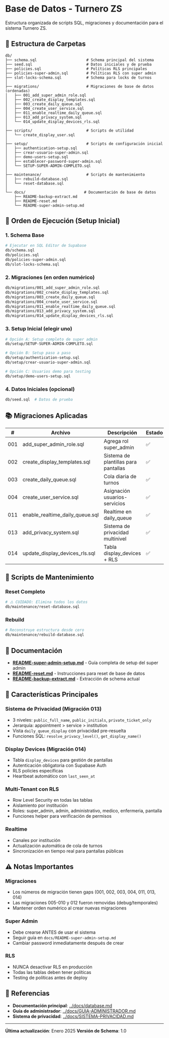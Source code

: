 # Base de Datos - Turnero ZS

Estructura organizada de scripts SQL, migraciones y documentación para el sistema Turnero ZS.

## 📁 Estructura de Carpetas

```
db/
├── schema.sql                      # Schema principal del sistema
├── seed.sql                        # Datos iniciales y de prueba
├── policies.sql                    # Políticas RLS principales
├── policies-super-admin.sql        # Políticas RLS con super admin
├── slot-locks-schema.sql           # Schema para locks de turnos
│
├── migrations/                     # Migraciones de base de datos (ordenadas)
│   ├── 001_add_super_admin_role.sql
│   ├── 002_create_display_templates.sql
│   ├── 003_create_daily_queue.sql
│   ├── 004_create_user_service.sql
│   ├── 011_enable_realtime_daily_queue.sql
│   ├── 013_add_privacy_system.sql
│   └── 014_update_display_devices_rls.sql
│
├── scripts/                        # Scripts de utilidad
│   └── create_display_user.sql
│
├── setup/                          # Scripts de configuración inicial
│   ├── authentication-setup.sql
│   ├── crear-usuario-super-admin.sql
│   ├── demo-users-setup.sql
│   ├── establecer-password-super-admin.sql
│   └── SETUP-SUPER-ADMIN-COMPLETO.sql
│
├── maintenance/                    # Scripts de mantenimiento
│   ├── rebuild-database.sql
│   └── reset-database.sql
│
└── docs/                          # Documentación de base de datos
    ├── README-backup-extract.md
    ├── README-reset.md
    └── README-super-admin-setup.md
```

## 🚀 Orden de Ejecución (Setup Inicial)

### 1. Schema Base
```bash
# Ejecutar en SQL Editor de Supabase
db/schema.sql
db/policies.sql
db/policies-super-admin.sql
db/slot-locks-schema.sql
```

### 2. Migraciones (en orden numérico)
```bash
db/migrations/001_add_super_admin_role.sql
db/migrations/002_create_display_templates.sql
db/migrations/003_create_daily_queue.sql
db/migrations/004_create_user_service.sql
db/migrations/011_enable_realtime_daily_queue.sql
db/migrations/013_add_privacy_system.sql
db/migrations/014_update_display_devices_rls.sql
```

### 3. Setup Inicial (elegir uno)
```bash
# Opción A: Setup completo de super admin
db/setup/SETUP-SUPER-ADMIN-COMPLETO.sql

# Opción B: Setup paso a paso
db/setup/authentication-setup.sql
db/setup/crear-usuario-super-admin.sql

# Opción C: Usuarios demo para testing
db/setup/demo-users-setup.sql
```

### 4. Datos Iniciales (opcional)
```bash
db/seed.sql  # Datos de prueba
```

## 📚 Migraciones Aplicadas

| # | Archivo | Descripción | Estado |
|---|---------|-------------|--------|
| 001 | add_super_admin_role.sql | Agrega rol super_admin | ✅ |
| 002 | create_display_templates.sql | Sistema de plantillas para pantallas | ✅ |
| 003 | create_daily_queue.sql | Cola diaria de turnos | ✅ |
| 004 | create_user_service.sql | Asignación usuarios-servicios | ✅ |
| 011 | enable_realtime_daily_queue.sql | Realtime en daily_queue | ✅ |
| 013 | add_privacy_system.sql | Sistema de privacidad multinivel | ✅ |
| 014 | update_display_devices_rls.sql | Tabla display_devices + RLS | ✅ |

## 🔧 Scripts de Mantenimiento

### Reset Completo
```bash
# ⚠️ CUIDADO: Elimina todos los datos
db/maintenance/reset-database.sql
```

### Rebuild
```bash
# Reconstruye estructura desde cero
db/maintenance/rebuild-database.sql
```

## 📖 Documentación

- **[README-super-admin-setup.md](docs/README-super-admin-setup.md)** - Guía completa de setup del super admin
- **[README-reset.md](docs/README-reset.md)** - Instrucciones para reset de base de datos
- **[README-backup-extract.md](docs/README-backup-extract.md)** - Extracción de schema actual

## 🎯 Características Principales

### Sistema de Privacidad (Migración 013)
- 3 niveles: `public_full_name`, `public_initials`, `private_ticket_only`
- Jerarquía: appointment > service > institution
- Vista `daily_queue_display` con privacidad pre-resuelta
- Funciones SQL: `resolve_privacy_level()`, `get_display_name()`

### Display Devices (Migración 014)
- Tabla `display_devices` para gestión de pantallas
- Autenticación obligatoria con Supabase Auth
- RLS policies específicas
- Heartbeat automático con `last_seen_at`

### Multi-Tenant con RLS
- Row Level Security en todas las tablas
- Aislamiento por institución
- Roles: super_admin, admin, administrativo, medico, enfermeria, pantalla
- Funciones helper para verificación de permisos

### Realtime
- Canales por institución
- Actualización automática de cola de turnos
- Sincronización en tiempo real para pantallas públicas

## ⚠️ Notas Importantes

### Migraciones
- Los números de migración tienen gaps (001, 002, 003, 004, 011, 013, 014)
- Las migraciones 005-010 y 012 fueron removidas (debug/temporales)
- Mantener orden numérico al crear nuevas migraciones

### Super Admin
- Debe crearse ANTES de usar el sistema
- Seguir guía en `docs/README-super-admin-setup.md`
- Cambiar password inmediatamente después de crear

### RLS
- NUNCA desactivar RLS en producción
- Todas las tablas deben tener políticas
- Testing de políticas antes de deploy

## 🔗 Referencias

- **Documentación principal**: [../docs/database.md](../docs/database.md)
- **Guía de administrador**: [../docs/GUIA-ADMINISTRADOR.md](../docs/GUIA-ADMINISTRADOR.md)
- **Sistema de privacidad**: [../docs/SISTEMA-PRIVACIDAD.md](../docs/SISTEMA-PRIVACIDAD.md)

---

**Última actualización**: Enero 2025
**Versión de Schema**: 1.0
